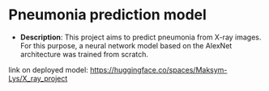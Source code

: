 # Pneumonia prediction model

- **Description**: This project aims to predict pneumonia from X-ray images. For this purpose, a neural network model based on the AlexNet architecture was trained from scratch.

link on deployed model: https://huggingface.co/spaces/Maksym-Lys/X_ray_project